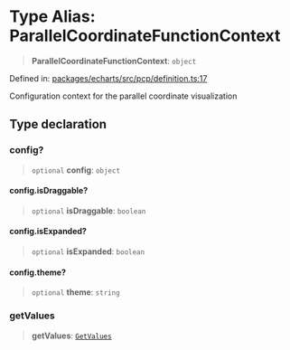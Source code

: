 # Type Alias: ParallelCoordinateFunctionContext

> **ParallelCoordinateFunctionContext**: `object`

Defined in: [packages/echarts/src/pcp/definition.ts:17](https://github.com/GeoDaCenter/openassistant/blob/994a31d776db171047aa7cd650eb798b5317f644/packages/echarts/src/pcp/definition.ts#L17)

Configuration context for the parallel coordinate visualization

## Type declaration

### config?

> `optional` **config**: `object`

#### config.isDraggable?

> `optional` **isDraggable**: `boolean`

#### config.isExpanded?

> `optional` **isExpanded**: `boolean`

#### config.theme?

> `optional` **theme**: `string`

### getValues

> **getValues**: [`GetValues`](GetValues.md)
